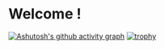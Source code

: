 # Welcome !

[![Ashutosh's github activity graph](https://activity-graph.herokuapp.com/graph?username=jocarrd&theme=react-dark)](https://github.com/ashutosh00710/github-readme-activity-graph)
[![trophy](https://github-profile-trophy.vercel.app/?username=jocarrd&theme=onedark&margin-w=15&no-bg=true)](https://github.com/ryo-ma/github-profile-trophy)
